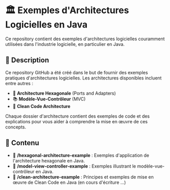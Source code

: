 # 🏛️ Exemples d'Architectures Logicielles en Java

Ce repository contient des exemples d'architectures logicielles couramment utilisées dans l'industrie logicielle, en particulier en Java.

## 📜 Description

Ce repository GitHub a été créé dans le but de fournir des exemples pratiques d'architectures logicielles. Les architectures disponibles incluent entre autres :

- 🔷 **Architecture Hexagonale** (Ports and Adapters)
- 📚 **Modèle-Vue-Contrôleur** (MVC)
- 🧼 **Clean Code Architecture**

Chaque dossier d'architecture contient des exemples de code et des explications pour vous aider à comprendre la mise en œuvre de ces concepts.

## 📂 Contenu

- 📁 **/hexagonal-architecture-example** : Exemples d'application de l'architecture hexagonale en Java.
- 📁 **/model-view-controller-example** : Exemples illustrant le modèle-vue-contrôleur en Java.
- 📁 **/clean-architecture-example** : Principes et exemples de mise en œuvre de Clean Code en Java (en cours d'écriture ...)




